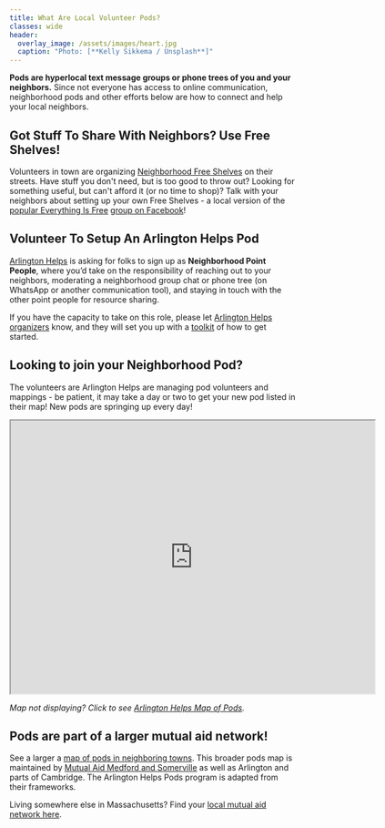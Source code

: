 ```yaml
---
title: What Are Local Volunteer Pods?
classes: wide
header:
  overlay_image: /assets/images/heart.jpg
  caption: "Photo: [**Kelly Sikkema / Unsplash**]"
---
```


**Pods are hyperlocal text message groups or phone trees of you and your neighbors.** Since not everyone has access to online communication, neighborhood pods and other efforts below are how to connect and help your local neighbors. 

## Got Stuff To Share With Neighbors? Use Free Shelves!

Volunteers in town are organizing [Neighborhood Free Shelves](https://www.freeshelves.org/) on their streets.  Have stuff you don't need, but is too good to throw out?  Looking for something useful, but can't afford it (or no time to shop)?  Talk with your neighbors about setting up your own Free Shelves - a local version of the [popular Everything Is Free](https://mutualaidarlington.org/books/#little-free-libraries-and-book-swaps-in-town) [group on Facebook](https://www.facebook.com/groups/EIFArlingtonMA/)!

## Volunteer To Setup An Arlington Helps Pod

[Arlington Helps](https://www.arlingtonhelps.org/) is asking for folks to sign up as **Neighborhood Point People**, where you’d take on the responsibility of reaching out to your neighbors, moderating a neighborhood group chat or phone tree (on WhatsApp or another communication tool), and staying in touch with the other point people for resource sharing.

If you have the capacity to take on this role, please let [Arlington Helps organizers](https://www.arlingtonhelps.org/pods) know, and they will set you up with a [toolkit](https://tinyurl.com/how-to-pod-arlington) of how to get started.

## Looking to join your Neighborhood Pod?

The volunteers are Arlington Helps are managing pod volunteers and mappings - be patient, it may take a day or two to get your new pod listed in their map!  New pods are springing up every day!

<iframe src="https://www.google.com/maps/d/embed?mid=1djdUWdOjxj2sMuKCjeudmpJb1msPgH1O" width="640" height="480"></iframe>

_Map not displaying? Click to see [Arlington Helps Map of Pods](https://www.google.com/maps/d/u/0/viewer?mid=1djdUWdOjxj2sMuKCjeudmpJb1msPgH1O&ll=42.40755600551749%2C-71.14267749999999&z=18)._

## Pods are part of a larger mutual aid network!

See a larger a [map of pods in neighboring towns](https://www.google.com/maps/d/viewer?mid=1502kJVz29cyu9qB_uLTLvujt0VET_Gc3&usp=sharing). This broader pods map is maintained by [Mutual Aid Medford and Somerville](https://mutualaidmamas.com/) as well as Arlington and parts of Cambridge. The Arlington Helps Pods program is adapted from their frameworks.

Living somewhere else in Massachusetts? Find your [local mutual aid network here](https://www.humannetworkinitiative.com/neighborhoods).


